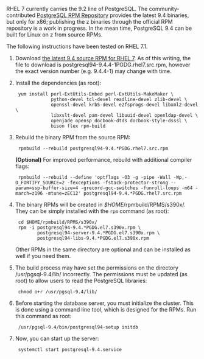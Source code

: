 RHEL 7 currently carries the 9.2 line of PostgreSQL. The community-contributed [PostgreSQL RPM Repository](http://yum.postgresql.org/) provides the latest 9.4 binaries, but only for x86; publishing the z binaries through the official RPM repository is a work in progress. In the mean time, PostgreSQL 9.4 can be built for Linux on z from source RPMs.

The following instructions have been tested on RHEL 7.1.

1. Download [the latest 9.4 source RPM for RHEL 7](http://yum.postgresql.org/srpms/9.4/redhat/rhel-7-x86_64/). As of this writing, the file to download is postgresql94-9.4.4-1PGDG.rhel7.src.rpm, however the exact version number (e.g. 9.4.4-1) may change with time.

2. Install the dependencies (as root):

        yum install perl-ExtUtils-Embed perl-ExtUtils-MakeMaker \
                    python-devel tcl-devel readline-devel zlib-devel \
                    openssl-devel krb5-devel e2fsprogs-devel libxml2-devel \
                    libxslt-devel pam-devel libuuid-devel openldap-devel \
                    openjade opensp docbook-dtds docbook-style-dsssl \
                    bison flex rpm-build

3. Rebuild the binary RPM from the source RPM:

        rpmbuild --rebuild postgresql94-9.4.*PGDG.rhel7.src.rpm

   **(Optional)** For improved performance, rebuild with additional compiler flags:

        rpmbuild --rebuild --define 'optflags -O3 -g -pipe -Wall -Wp,-D_FORTIFY_SOURCE=2 -fexceptions -fstack-protector-strong --param=ssp-buffer-size=4 -grecord-gcc-switches -funroll-loops -m64 -march=z196 -mtune=zEC12' postgresql94-9.4.*PGDG.rhel7.src.rpm

4. The binary RPMs will be created in _$HOME_/rpmbuild/RPMS/s390x/. They can be simply installed with the `rpm` command (as root):

        cd $HOME/rpmbuild/RPMS/s390x/
        rpm -i postgresql94-9.4.*PGDG.el7.s390x.rpm \
               postgresql94-server-9.4.*PGDG.el7.s390x.rpm \
               postgresql94-libs-9.4.*PGDG.el7.s390x.rpm

   Other RPMs in the same directory are optional and can be installed as well if you need them.

5. The build process may have set the permissions on the directory /usr/pgsql-9.4/lib/ incorrectly. The permissions must be updated (as root) to allow users to read the PostgreSQL libraries:

        chmod o+r /usr/pgsql-9.4/lib/

6. Before starting the database server, you must initialize the cluster. This is done using a command line tool, which is designed for the RPMs. Run this command as root:

        /usr/pgsql-9.4/bin/postgresql94-setup initdb

7. Now, you can start up the server:

        systemctl start postgresql-9.4.service